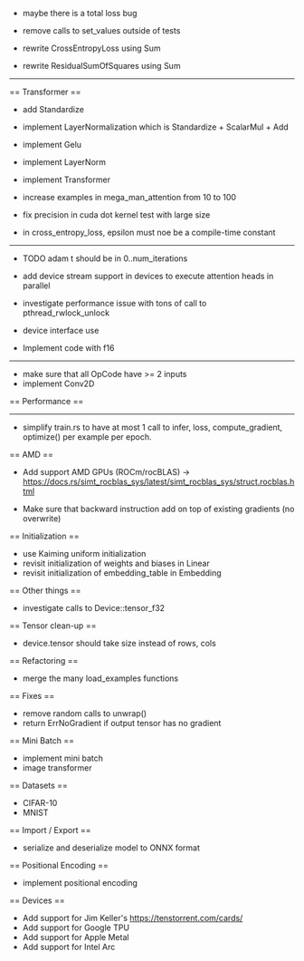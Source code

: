 - maybe there is a total loss bug
- remove calls to set_values outside of tests

- rewrite CrossEntropyLoss using Sum
- rewrite ResidualSumOfSquares using Sum

---------------------

== Transformer ==

- add Standardize
- implement LayerNormalization which is Standardize + ScalarMul + Add
- implement Gelu
- implement LayerNorm
- implement Transformer
- increase examples in mega_man_attention from 10 to 100

- fix precision in cuda dot kernel test with large size
- in cross_entropy_loss, epsilon must noe be a compile-time constant

---------------
- TODO adam t should be in 0..num_iterations
- add device stream support in devices to execute attention heads in parallel

- investigate performance issue with tons of call to pthread_rwlock_unlock

- device interface use <T>
- Implement code with f16

---------------------

- make sure that all OpCode have >= 2 inputs
- implement Conv2D

== Performance ==

---------------------

- simplify train.rs to have at most 1 call to infer, loss, compute_gradient, optimize() per example per epoch.

== AMD ==

- Add support AMD GPUs (ROCm/rocBLAS) -> https://docs.rs/simt_rocblas_sys/latest/simt_rocblas_sys/struct.rocblas.html

- Make sure that backward instruction add on top of existing gradients (no overwrite)

== Initialization ==

- use Kaiming uniform initialization
- revisit initialization of weights and biases in Linear
- revisit initialization of embedding_table in Embedding

== Other things ==

- investigate calls to Device::tensor_f32

== Tensor clean-up ==

- device.tensor should take size instead of rows, cols

== Refactoring ==

- merge the many load_examples functions

== Fixes ==

- remove random calls to unwrap()
- return ErrNoGradient if output tensor has no gradient

== Mini Batch ==

- implement mini batch
- image transformer

== Datasets ==

- CIFAR-10
- MNIST

== Import / Export ==

- serialize and deserialize model to ONNX format

== Positional Encoding ==

- implement positional encoding

== Devices ==

- Add support for Jim Keller's https://tenstorrent.com/cards/
- Add support for Google TPU
- Add support for Apple Metal
- Add support for Intel Arc
